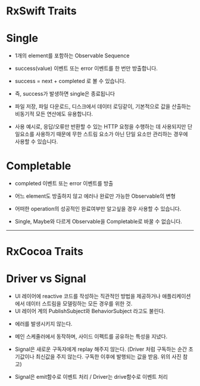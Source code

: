 # RxSwift Traits

# Single

- 1개의 element를 포함하는 Observable Sequence

- success(value) 이벤트 또는 error 이벤트를 한 번만 방출합니다.

- success = next + completed 로 볼 수 있습니다.

- 즉, success가 발생하면 single은 종료됩니다

- 파일 저장, 파일 다운로드, 디스크에서 데이터 로딩같이, 기본적으로 값을 산출하는 비동기적 모든 연산에도 유용합니다.

- 사용 예시로, 응답/오류만 반환할 수 있는 HTTP 요청을 수행하는 데 사용되지만 단일요소를 사용하기 때문에 무한 스트림 요소가 아닌 단일 요소만 관리하는 경우에 사용할 수 있습니다.

# Completable

- completed 이벤트 또는 error 이벤트를 방출

- 어느 element도 방출하지 않고 에러나 완료만 가능한 Observable의 변형

- 어떠한 operation의 성공적인 완료여부만 알고싶을 경우 사용할 수 있습니다.

- Single, Maybe와 다르게 Observable을 Completable로 바꿀 수 없습니다.

----------------- 
# RxCocoa Traits

# Driver vs Signal


* UI 레이어에 reactive 코드를 작성하는 직관적인 방법을 제공하거나 애플리케이션에서 데이터 스트림을 모델링하는 모든 경우를 위한 것.
* UI 레이어 계의 PublishSubject와 BehaviorSubject 라고도 불린다.

- 에러를 발생시키지 않는다.

- 메인 스케줄러에서 동작하며, 사이드 이펙트를 공유하는 특성을 지녔다.

- Signal은 새로운 구독자에게 replay 해주지 않는다.
   (Driver 처럼 구독하는 순간 초기값이나 최신값을 주지 않는다. 구독한 이후에 발행되는 값을 받음. 위의 사진 참고)

- Signal은 emit함수로 이벤트 처리 / Driver는 drive함수로 이벤트 처리 
